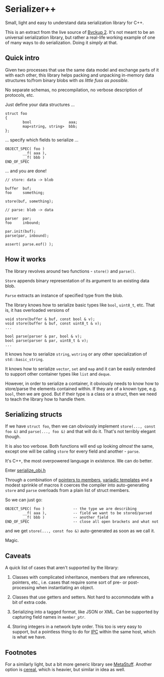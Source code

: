 # Serializer++

Small, light and easy to understand data serialization library for C++.

This is an extract from the live source of [Bvckup 2](https://bvckup2.com). It's not meant to be an universal serialization library, but rather a real-life working example of one of many ways to do serialization. Doing it *simply* at that.

## Quick intro

Given two processes that use the same data model and exchange parts of it with each other, this library helps packing and unpacking in-memory data structures to/from binary blobs with *as little fuss as possible*.

No separate schemas, no precompilation, no verbose description of protocols, etc.

Just define your data structures ...

```
struct foo
{
        bool                 aaa;
        map<string, string>  bbb;
};
```

... specify  which fields to serialize ...

```
OBJECT_SPEC( foo )
        __f( aaa ),
        __f( bbb )
END_OF_SPEC
```

... and you are done!

```
// store: data -> blob

buffer  buf;
foo     something;

store(buf, something);

// parse: blob -> data

parser  par;
foo     inbound;

par.init(buf);
parse(par, inbound);

assert( parse.eof() );
```

## How it works

The library revolves around two functions - `store()` and `parse()`.

`Store` appends binary representation of its argument to an existing data blob.

`Parse` extracts an instance of specified type from the blob.

The library knows how to serialize basic types like `bool`, `uint8_t`, etc. That is, it has overloaded versions of

```
void store(buffer & buf, const bool & v);
void store(buffer & buf, const uint8_t & v);
...

bool parse(parser & par, bool & v);
bool parse(parser & par, uint8_t & v);
...
```

It knows how to serialize `string`, `wstring` or any other specialization of `std::basic_string`.

It knows how to serialize `vector`, `set` and `map` and it can be easily extended to support other container types like `list` and `deque`.

However, in order to serialize a container, it obviously needs to know how to store/parse the elements contained within. If they are of a known type, e.g. `bool`, then we are good. But if their type is a class or a struct, then we need to teach the library how to handle them.

## Serializing structs

If we have `struct foo`, then we can obviously implement `store(..., const foo &)` and `parse(..., foo &)` and that will do it. That's not terribly elegant though.

It is also too verbose. Both functions will end up looking _almost_ the same, except one will be calling `store` for every field and another - `parse`.

It's C++, the most overpowered language in existence. We can do better.

Enter [serialize_obj.h](https://github.com/apankrat/cpp-serializer/blob/master/serialize_obj.h)

Through a combination of [pointers to members](https://isocpp.org/wiki/faq/pointers-to-members), [variadic templates](https://eli.thegreenplace.net/2014/variadic-templates-in-c/) and a modest sprinkle of macros it coerces the compiler into auto-generating `store` and `parse` overloads from a plain list of struct members.

So we can just go:

```
OBJECT_SPEC( foo )             -- the type we are describing
        __f( aaa ),            -- field we want to be stored/parsed 
        __f( bbb )             -- another field
END_OF_SPEC                    -- close all open brackets and what not
```

and we get `store(..., const foo &)` auto-generated as soon as we call it.

Magic.

## Caveats

A quick list of cases that aren't supported by the library:

1. Classes with complicated inheritance, members that are references, pointers, etc., i.e. cases that require some sort of pre- or post-processing when instantiating an object.

2. Classes that use getters and setters. Not hard to accommodate with a bit of extra code.

3. Serializing into a tagged format, like JSON or XML. Can be supported by capturing field names in `member_ptr`.

4. Storing integers in a network byte order. This too is very easy to support, but a pointless thing to do for [IPC](https://en.wikipedia.org/wiki/Inter-process_communication) within the same host, which is what we have.

## Footnotes

For a similarly light, but a bit more generic library see [MetaStuff](https://github.com/eliasdaler/MetaStuff).
Another option is [cereal](https://github.com/USCiLab/cereal), which is heavier, but similar in idea as well.

